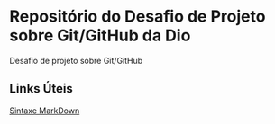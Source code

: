 # Repositório do Desafio de Projeto sobre Git/GitHub da Dio
Desafio de projeto sobre Git/GitHub

## Links Úteis

[Sintaxe MarkDown](https://www.markdownguide.org/getting-started/)


